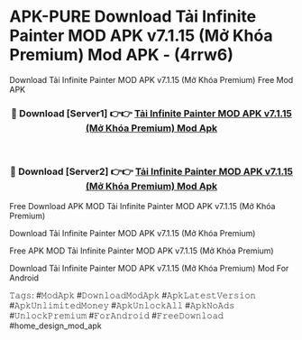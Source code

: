 # APK-PURE Download Tải Infinite Painter MOD APK v7.1.15 (Mở Khóa Premium) Mod APK - (4rrw6)
Download Tải Infinite Painter MOD APK v7.1.15 (Mở Khóa Premium) Free Mod APK

<div align="center">
<h3>🔴 Download [Server1] 👉👉 <a href="https://apk-comot.site?title=Tải_Infinite_Painter_MOD_APK_v7.1.15_(Mở_Khóa_Premium)">Tải Infinite Painter MOD APK v7.1.15 (Mở Khóa Premium) Mod Apk</a></h3><br>

<h3>🔴 Download [Server2] 👉👉 <a href="https://apk-comot.site?title=Tải_Infinite_Painter_MOD_APK_v7.1.15_(Mở_Khóa_Premium)">Tải Infinite Painter MOD APK v7.1.15 (Mở Khóa Premium) Mod Apk</a></h3>
</div>


Free Download APK MOD Tải Infinite Painter MOD APK v7.1.15 (Mở Khóa Premium)

Download Tải Infinite Painter MOD APK v7.1.15 (Mở Khóa Premium) 

Free APK MOD Tải Infinite Painter MOD APK v7.1.15 (Mở Khóa Premium) 

Download Tải Infinite Painter MOD APK v7.1.15 (Mở Khóa Premium) Mod For Android

𝚃𝚊𝚐𝚜: #𝙼𝚘𝚍𝙰𝚙𝚔 #𝙳𝚘𝚠𝚗𝚕𝚘𝚊𝚍𝙼𝚘𝚍𝙰𝚙𝚔 #𝙰𝚙𝚔𝙻𝚊𝚝𝚎𝚜𝚝𝚅𝚎𝚛𝚜𝚒𝚘𝚗 #𝙰𝚙𝚔𝚄𝚗𝚕𝚒𝚖𝚒𝚝𝚎𝚍𝙼𝚘𝚗𝚎𝚢 #𝙰𝚙𝚔𝚄𝚗𝚕𝚘𝚌𝚔𝙰𝚕𝚕 #𝙰𝚙𝚔𝙽𝚘𝙰𝚍𝚜 #𝚄𝚗𝚕𝚘𝚌𝚔𝙿𝚛𝚎𝚖𝚒𝚞𝚖 #𝙵𝚘𝚛𝙰𝚗𝚍𝚛𝚘𝚒𝚍 #𝙵𝚛𝚎𝚎𝙳𝚘𝚠𝚗𝚕𝚘𝚊𝚍 #home_design_mod_apk